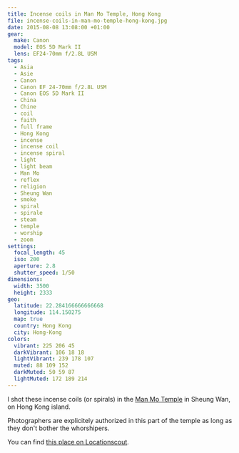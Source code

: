 ```yaml
---
title: Incense coils in Man Mo Temple, Hong Kong
file: incense-coils-in-man-mo-temple-hong-kong.jpg
date: 2015-08-08 13:08:00 +01:00
gear:
  make: Canon
  model: EOS 5D Mark II
  lens: EF24-70mm f/2.8L USM
tags:
  - Asia
  - Asie
  - Canon
  - Canon EF 24-70mm f/2.8L USM
  - Canon EOS 5D Mark II
  - China
  - Chine
  - coil
  - faith
  - full frame
  - Hong Kong
  - incense
  - incense coil
  - incense spiral
  - light
  - light beam
  - Man Mo
  - reflex
  - religion
  - Sheung Wan
  - smoke
  - spiral
  - spirale
  - steam
  - temple
  - worship
  - zoom
settings:
  focal_length: 45
  iso: 200
  aperture: 2.8
  shutter_speed: 1/50
dimensions:
  width: 3500
  height: 2333
geo:
  latitude: 22.284166666666668
  longitude: 114.150275
  map: true
  country: Hong Kong
  city: Hong-Kong
colors:
  vibrant: 225 206 45
  darkVibrant: 106 18 18
  lightVibrant: 239 178 107
  muted: 88 109 152
  darkMuted: 50 59 87
  lightMuted: 172 189 214
---
```


I shot these incense coils (or spirals) in the <a href="http://www.discoverhongkong.com/us/see-do/culture-heritage/chinese-temples/man-mo-temple.jsp">Man Mo Temple</a> in Sheung Wan, on Hong Kong island.

Photographers are explicitely authorized in this part of the temple as long as they don't bother the whorshipers.

You can find <a href="http://www.locationscout.net/hong-kong/1603-man-mo-temple-in-sheung-wan-on-hong-kong-island">this place on Locationscout</a>.
